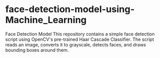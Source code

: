 # face-detection-model-using-Machine_Learning
Face Detection Model This repository contains a simple face detection script using OpenCV's pre-trained Haar Cascade Classifier. The script reads an image, converts it to grayscale, detects faces, and draws bounding boxes around them.
